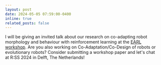 ```yaml
---
layout: post
date: 2024-05-05 07:59:00-0400
inline: true
related_posts: false
---
```


I will be giving an invited talk about our research on co-adapting robot morphology and behaviour with reinforcement learning at the [EARL workshop](https://earl.robot-learning.net/). 
Are you also working on Co-Adaptation/Co-Design of robots or evolutionary robots? Consider submitting a workshop paper and let's chat at R:SS 2024 in Delft, The Netherlands!